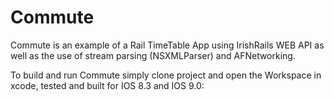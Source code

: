 # Commute
Commute is an example of a Rail TimeTable App using IrishRails WEB API as well as the use of stream parsing (NSXMLParser) and AFNetworking.

To build and run Commute simply clone project and open the Workspace in xcode, tested and built for IOS 8.3 and IOS 9.0:

